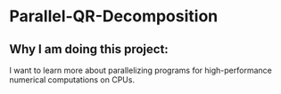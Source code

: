 # Parallel-QR-Decomposition

## Why I am doing this project:

I want to learn more about parallelizing programs for high-performance numerical computations on CPUs.
